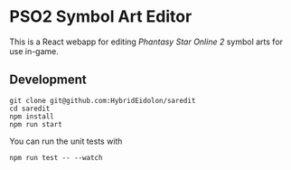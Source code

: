 # PSO2 Symbol Art Editor

This is a React webapp for editing _Phantasy Star Online 2_ symbol
arts for use in-game.

## Development

    git clone git@github.com:HybridEidolon/saredit
    cd saredit
    npm install
    npm run start

You can run the unit tests with

    npm run test -- --watch

